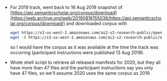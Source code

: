 - For 2019 track, went back to 16 Aug 2019 snapshot of [https://api.semanticscholar.org/corpus/download](https://web.archive.org/web/20190816155036/https://api.semanticscholar.org/corpus/download/) and downloaded corpus with 

	```sh
	wget https://s3-us-west-2.amazonaws.com/ai2-s2-research-public/open-corpus/2019-01-31/manifest.txt
	wget -B https://s3-us-west-2.amazonaws.com/ai2-s2-research-public/open-corpus/2019-01-31/ -i manifest.txt
	```

	so I would have the corpus as it was available at the time the track was occurring (participant instructions were published 13 Aug 2019).
	
- Wrote shell script to retrieve all released manifests for 2020, but they all have more than 47 files and the participant instructions say you only have 47 files, so we'll assume 2020 uses the same corpus as 2019.